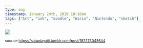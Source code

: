 ```yaml
---
type: img
timestamp: January 24th, 2019 10:10am
tags: ["Art", "ink", "doodle", "Wario", "Nintendo", "sketch"]
---
```

<img src="https://saturdayxiii.github.io/media/182273048644.jpg"/>
                                                                                
                
                
                
                
                                
<small>source: https://saturdayxiii.tumblr.com/post/182273048644</small>